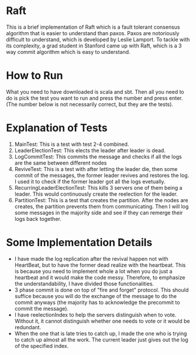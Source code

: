 # Raft

This is a brief implementation of Raft which is a fault tolerant consensus algorithm that is easier to understand than paxos. Paxos are notoriously difficult to understand, which is developed by Leslie Lamport. To tackle with its complexity, a grad student in Stanford came up with Raft, which is a 3 way commit algorithm which is easy to understand.

# How to Run

What you need to have downloaded is scala and sbt.
Then all you need to do is pick the test you want to run and press the number and press enter. (The number below is not necessarily correct, but they are the tests).

# Explanation of Tests

1. MainTest: This is a test with test 2-4 combined.
2. LeaderElectionTest: This elects the leader after leader is dead.
3. LogCommitTest: This commits the message and checks if all the logs are the same between different nodes
4. ReviveTest: This is a test with after letting the leader die, then some commit of the messages, the former leader revives and restores the log. I used it to check if the former leader got all the logs evetually.
5. RecurringLeaderElectionTest: This kills 3 servers one of them being a leader. This would continuously create the reelection for the leader.
6. PartitionTest: This is a test that creates the partition. After the nodes are creates, the partition prevents them from communicating. Then I will log some messages in the majority side and see if they can remerge their logs back together.

# Some Implementation Details

- I have made the log replication after the revival happen not with HeartBeat, but to have the former dead realize with the heartbeat. This is because you need to implement whole a lot when you do just a heartbeat and it would make the code messy. Therefore, to emphasize the understandability, I have divided those functionalities.
- 3 phase commit is done on top of "fire and forget" protocol. This should suffice because you will do the exchange of the message to do the commit anyways (the majority has to acknowledge the precommit to commit the message). 
- I have reelectionIndex to help the servers distinguish when to vote. Without it, it cannot distinguish whether one needs to vote or it would be redundant.
- When the one that is late tries to catch up, I made the one who is trying to catch up almost all the work. The current leader just gives out the log of the specified index.